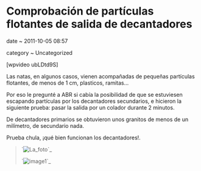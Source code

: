 Comprobación de partículas flotantes de salida de decantadores
==============================================================

date
  ~ 2011-10-05 08:57

category
  ~ Uncategorized

[wpvideo ubLDtd9S]

Las natas, en algunos casos, vienen acompañadas de pequeñas partículas
flotantes, de menos de 1 cm, plasticos, ramitas...

Por eso le pregunté a ABR si cabía la posibilidad de que se estuviesen
escapando partículas por los decantadores secundarios, e hicieron la
siguiente prueba: pasar la salida por un colador durante 2 minutos.

De decantadores primarios se obtuvieron unos granitos de menos de un
milímetro, de secundario nada.

Prueba chula, ¡qué bien funcionan los decantadores!.

> \`![La\_foto](http://axaragua.files.wordpress.com/2011/10/la_foto-jpeg-scaled1000.jpg?w=300)\`\_
>
> \`![image1](http://axaragua.files.wordpress.com/2011/10/la_foto1.jpeg?w=300)\`\_
